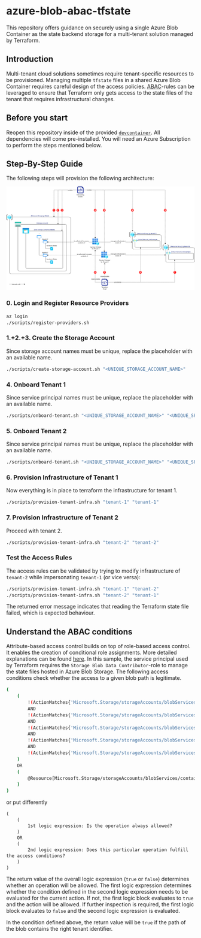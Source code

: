 # azure-blob-abac-tfstate

This repository offers guidance on securely using a single Azure Blob Container as the state backend storage for a multi-tenant solution managed by Terraform.

## Introduction

Multi-tenant cloud solutions sometimes require tenant-specific resources to be provisioned.
Managing multiple `tfstate` files in a shared Azure Blob Container requires careful design of the access policies.
[ABAC](https://learn.microsoft.com/en-us/azure/storage/blobs/storage-auth-abac)-rules can be leveraged to ensure that Terraform only gets access to the state files of the tenant that requires infrastructural changes.

## Before you start

Reopen this repository inside of the provided [`devcontainer`](https://code.visualstudio.com/docs/devcontainers/containers).
All dependencies will come pre-installed.
You will need an Azure Subscription to perform the steps mentioned below.

## Step-By-Step Guide

The following steps will provision the following architecture:

![Architecture Diagram](diagrams/architecture.png)

### 0. Login and Register Resource Providers

```bash
az login
./scripts/register-providers.sh
```

### 1.+2.+3. Create the Storage Account

Since storage account names must be unique, replace the placeholder with an available name.

```bash
./scripts/create-storage-account.sh "<UNIQUE_STORAGE_ACCOUNT_NAME>"
```

### 4. Onboard Tenant 1

Since service principal names must be unique, replace the placeholder with an available name.

```bash
./scripts/onboard-tenant.sh "<UNIQUE_STORAGE_ACCOUNT_NAME>" "<UNIQUE_SP_NAME_1>" "tenant-1"
```

### 5. Onboard Tenant 2

Since service principal names must be unique, replace the placeholder with an available name.

```bash
./scripts/onboard-tenant.sh "<UNIQUE_STORAGE_ACCOUNT_NAME>" "<UNIQUE_SP_NAME_2>" "tenant-2"
```

### 6. Provision Infrastructure of Tenant 1

Now everything is in place to terraform the infrastructure for tenant 1.

```bash
./scripts/provision-tenant-infra.sh "tenant-1" "tenant-1"
```

### 7. Provision Infrastructure of Tenant 2

Proceed with tenant 2.

```bash
./scripts/provision-tenant-infra.sh "tenant-2" "tenant-2"
```

### Test the Access Rules

The access rules can be validated by trying to modify infrastructure of `tenant-2` while impersonating `tenant-1` (or vice versa):

```bash
./scripts/provision-tenant-infra.sh "tenant-1" "tenant-2"
./scripts/provision-tenant-infra.sh "tenant-2" "tenant-1"
```

The returned error message indicates that reading the Terraform state file failed, which is expected behaviour.

## Understand the ABAC conditions

Attribute-based access control builds on top of role-based access control.
It enables the creation of conditional role assignments.
More detailed explanations can be found [here](https://learn.microsoft.com/en-us/azure/role-based-access-control/conditions-overview).
In this sample, the service principal used by Terraform requires the `Storage Blob Data Contributor`-role to manage the state files hosted in Azure Blob Storage.
The following access conditions check whether the access to a given blob path is legitimate.

```bash
(
    (
        !(ActionMatches{'Microsoft.Storage/storageAccounts/blobServices/containers/blobs/write'})
        AND
        !(ActionMatches{'Microsoft.Storage/storageAccounts/blobServices/containers/blobs/add/action'})
        AND
        !(ActionMatches{'Microsoft.Storage/storageAccounts/blobServices/containers/blobs/delete'})
        AND
        !(ActionMatches{'Microsoft.Storage/storageAccounts/blobServices/containers/blobs/move/action'})
        AND
        !(ActionMatches{'Microsoft.Storage/storageAccounts/blobServices/containers/blobs/read'} AND NOT SubOperationMatches{'Blob.List'})
    )
    OR 
    (
        @Resource[Microsoft.Storage/storageAccounts/blobServices/containers/blobs:path] StringLikeIgnoreCase '$TENANT_ID/*'
    )
)
```

or put differently

```
(
    (
        1st logic expression: Is the operation always allowed?
    )
    OR
    (
        2nd logic expression: Does this particular operation fulfill the access conditions?
    )
)
```

The return value of the overall logic expression (`true` or `false`) determines whether an operation will be allowed.
The first logic expression determines whether the condition defined in the second logic expression needs to be evaluated for the current action.
If not, the first logic block evaluates to `true` and the action will be allowed.
If further inspection is required, the first logic block evaluates to `false` and the second logic expression is evaluated.

In the condition defined above, the return value will be `true` if the path of the blob contains the right tenant identifier.
